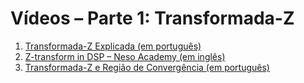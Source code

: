 # Vídeos – Parte 1: Transformada-Z

1. [Transformada-Z Explicada (em português)](https://www.youtube.com/watch?v=snkxd9wY59I)
2. [Z-transform in DSP – Neso Academy (em inglês)](https://www.youtube.com/watch?v=RKgxqltIdzM)
3. [Transformada-Z e Região de Convergência (em português)](https://www.youtube.com/watch?v=rCkJuAeB3DU)
